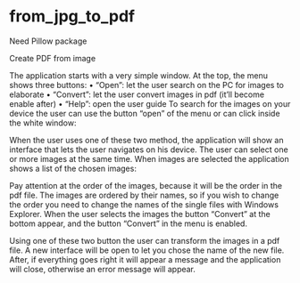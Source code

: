 # from_jpg_to_pdf
Need Pillow package

Create PDF from image

The application starts with a very simple window.
At the top, the menu shows three buttons:
•	“Open”: let the user search on the PC for images to elaborate
•	“Convert”: let the user convert images in pdf (it’ll become enable after)
•	“Help”: open the user guide
To search for the images on your device the user can use the button “open” of the menu or can click inside the white window:

When the user uses one of these two method, the application will show an interface that lets the user navigates on his device.
The user can select one or more images at the same time.
When images are selected the application shows a list of the chosen images:

Pay attention at the order of the images, because it will be the order in the pdf file.
The images are ordered by their names, so if you wish to change the order you need to change the names of the single files with Windows Explorer.
When the user selects the images the button “Convert” at the bottom appear, and the button “Convert” in the menu is enabled.

Using one of these two button the user can transform the images in a pdf file.
A new interface will be open to let you chose the name of the new file.
After, if everything goes right it will appear a message and the application will close, otherwise an error message will appear.

